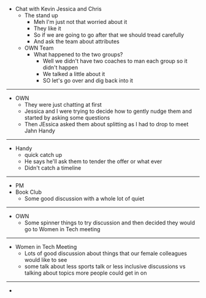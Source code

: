 - Chat with Kevin Jessica and  Chris
	- The stand up
		- Meh I'm just not that worried about it
		- They like it
		- So if we are going to go after that we should tread carefully
		- And ask the team about attributes
	- OWN Team
		- What happened to the two groups?
			- Well we didn't have two coaches to man each group so it didn't happen
			- We talked a little about it
			- SO let's go over and dig back into it
- ---
- OWN
	- They were just chatting at first
	- Jessica and I were trying to decide how to gently nudge them and started by asking some questions
	- Then JEssica asked them about splitting as I had to drop to meet Jahn Handy
- ---
- Handy
	- quick catch up
	- He says he'll ask them to tender the offer or what ever
	- Didn't catch a timeline
- ---
- PM
- Book Club
	- Some good discussion with a whole lot of quiet
- ---
- OWN
	- Some spinner things to try discussion and then decided they would go to Women in Tech meeting
- ---
- Women in Tech Meeting
	- Lots of good discussion about things that our female colleagues would like to see
	- some talk about less sports talk or less inclusive discussions vs talking about topics more people could get in on
- ---
-